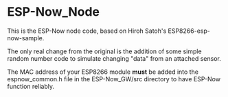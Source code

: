 
# ESP-Now_Node
This is the ESP-Now node code, based on Hiroh Satoh's ESP8266-esp-now-sample.

The only real change from the original is the addition of some simple random number code to simulate changing "data" from an attached sensor.

The MAC address of your ESP8266 module **must** be added into the espnow_common.h file in the ESP-Now_GW/src directory to have ESP-Now function reliably.

